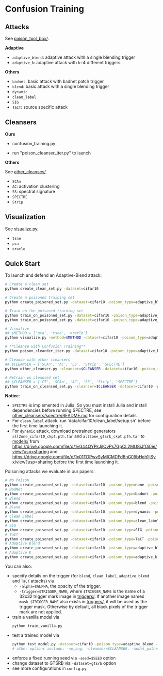 # Confusion Training





## Attacks

See [poison_tool_box/](poison_tool_box/).

**Adaptive**
- `adaptive_blend`: adaptive attack with a single blending trigger
- `adaptive_k`: adaptive attack with `k`=4 different triggers

**Others**

- `badnet`: basic attack with badnet patch trigger
- `blend`: basic attack with a single blending trigger
- `dynamic`
- `clean_label`
- `SIG`
- `TaCT`: source specific attack





## Cleansers

**Ours**

* confusion_training.py

- run "poison_cleanser_iter.py" to launch

**Others**

See [other_cleanses/](other_cleansers/).

- `SCAn`
- `AC`: activation clustering
- `SS`: spectral signature
- `SPECTRE`
- `Strip`





## Visualization

See [visualize.py](visualize.py).

- `tsne`
- `pca`
- `oracle`





## Quick Start

To launch and defend an Adaptive-Blend attack:
```bash
# Create a clean set
python create_clean_set.py -dataset=cifar10

# Create a poisoned training set
python create_poisoned_set.py -dataset=cifar10 -poison_type=adaptive_blend -poison_rate=0.005 -cover_rate=0.005

# Train on the poisoned training set
python train_on_poisoned_set.py -dataset=cifar10 -poison_type=adaptive_blend -poison_rate=0.005 -cover_rate=0.005
python train_on_poisoned_set.py -dataset=cifar10 -poison_type=adaptive_blend -poison_rate=0.005 -cover_rate=0.005 -no_aug

# Visualize
## $METHOD = ['pca', 'tsne', 'oracle']
python visualize.py -method=$METHOD -dataset=cifar10 -poison_type=adaptive_blend -poison_rate=0.005 -cover_rate=0.005

# **Cleanse with Confusion Training**
python poison_cleander_iter.py -dataset=cifar10 -poison_type=adaptive_blend -poison_rate=0.005 -cover_rate=0.005

# Cleanse with other cleansers
## $CLEANSER = ['SCAn', 'AC', 'SS', 'Strip', 'SPECTRE']
python other_cleanser.py -cleanser=$CLEANSER -dataset=cifar10 -poison_type=adaptive_blend -poison_rate=0.005 -cover_rate=0.005

# Retrain on cleansed set
## $CLEANSER = ['CT', 'SCAn', 'AC', 'SS', 'Strip', 'SPECTRE']
python train_on_cleansed_set.py -cleanser=$CLEANSER -dataset=cifar10 -poison_type=adaptive_blend -poison_rate=0.005 -cover_rate=0.005
```

**Notice**:
- `SPECTRE` is implemented in Julia. So you must install Julia and install dependencies before running SPECTRE, see [other_cleansers/spectre/README.md](other_cleansers/spectre/README.md) for configuration details.
- For `clean_label` attack, run 'data/cifar10/clean_label/setup.sh' before the first time launching it.
- For `dynamic` attack, download pretrained generators `all2one_cifar10_ckpt.pth.tar` and `all2one_gtsrb_ckpt.pth.tar` to [models/](models/) from https://drive.google.com/file/d/1vG44QYPkJjlOvPs7GpCL2MU8iJfOi0ei/view?usp=sharing and https://drive.google.com/file/d/1x01TDPwvSyMlCMDFd8nG05bHeh1jlSyx/view?usp=sharing before the first time launching it.
<!-- https://github.com/VinAIResearch/input-aware-backdoor-attack-release before the first time launching it. -->


Poisoning attacks we evaluate in our papers:
```bash
# No Poison
python create_poisoned_set.py -dataset=cifar10 -poison_type=none -poison_rate=0
# BadNet
python create_poisoned_set.py -dataset=cifar10 -poison_type=badnet -poison_rate=0.01
# Blend
python create_poisoned_set.py -dataset=cifar10 -poison_type=blend -poison_rate=0.01
# Blend
python create_poisoned_set.py -dataset=cifar10 -poison_type=dynamic -poison_rate=0.01
# Clean Label
python create_poisoned_set.py -dataset=cifar10 -poison_type=clean_label -poison_rate=0.005
# SIG
python create_poisoned_set.py -dataset=cifar10 -poison_type=SIG -poison_rate=0.02
# TaCT
python create_poisoned_set.py -dataset=cifar10 -poison_type=TaCT -poison_rate=0.02 -cover_rate=0.01
# Adaptive Blend
python create_poisoned_set.py -dataset=cifar10 -poison_type=adaptive_blend -poison_rate=0.005 -cover_rate=0.005
# Adaptive K
python create_poisoned_set.py -dataset=cifar10 -poison_type=adaptive_k -poison_rate=0.005 -cover_rate=0.01
```

You can also:
- specify details on the trigger (for `blend`, `clean_label`, `adaptive_blend` and `TaCT` attacks) via
    - `-alpha=$ALPHA`, the opacity of the trigger.
    - `-trigger=$TRIGGER_NAME`, where `$TRIGGER_NAME` is the name of a 32x32 trigger mark image in [triggers/](triggers). If another image named `mask_$TRIGGER_NAME` also exists in [triggers/](triggers), it will be used as the trigger mask. Otherwise by default, all black pixels of the trigger mark are not applied.
- train a vanilla model via
    ```bash
    python train_vanilla.py
    ```
- test a trained model via
    ```bash
    python test_model.py -dataset=cifar10 -poison_type=adaptive_blend -poison_rate=0.005 -cover_rate=0.005
    # other options include: -no_aug, -cleanser=$CLEANSER, -model_path=$MODEL_PATH, see our code for details
    ```
- enforce a fixed running seed via `-seed=$SEED` option
- change dataset to GTSRB via `-dataset=gtsrb` option
- see more configurations in `config.py`